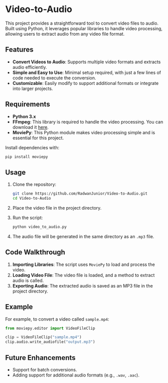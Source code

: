 # Video-to-Audio

This project provides a straightforward tool to convert video files to audio. Built using Python, it leverages popular libraries to handle video processing, allowing users to extract audio from any video file format.

## Features

- **Convert Videos to Audio**: Supports multiple video formats and extracts audio efficiently.
- **Simple and Easy to Use**: Minimal setup required, with just a few lines of code needed to execute the conversion.
- **Customizable**: Easily modify to support additional formats or integrate into larger projects.

## Requirements

- **Python 3.x**
- **FFmpeg**: This library is required to handle the video processing. You can download it [here](https://ffmpeg.org/download.html).
- **MoviePy**: This Python module makes video processing simple and is essential for this project.

Install dependencies with:
```bash
pip install moviepy
```

## Usage

1. Clone the repository:
    ```bash
    git clone https://github.com/RadwanJunior/Video-to-Audio.git
    cd Video-to-Audio
    ```

2. Place the video file in the project directory.

3. Run the script:
    ```bash
    python video_to_audio.py
    ```

4. The audio file will be generated in the same directory as an `.mp3` file.

## Code Walkthrough

1. **Importing Libraries**: The script uses `MoviePy` to load and process the video.
2. **Loading Video File**: The video file is loaded, and a method to extract audio is called.
3. **Exporting Audio**: The extracted audio is saved as an MP3 file in the project directory.

## Example

For example, to convert a video called `sample.mp4`:

```python
from moviepy.editor import VideoFileClip

clip = VideoFileClip("sample.mp4")
clip.audio.write_audiofile("output.mp3")
```

## Future Enhancements

- Support for batch conversions.
- Adding support for additional audio formats (e.g., `.wav`, `.aac`).
